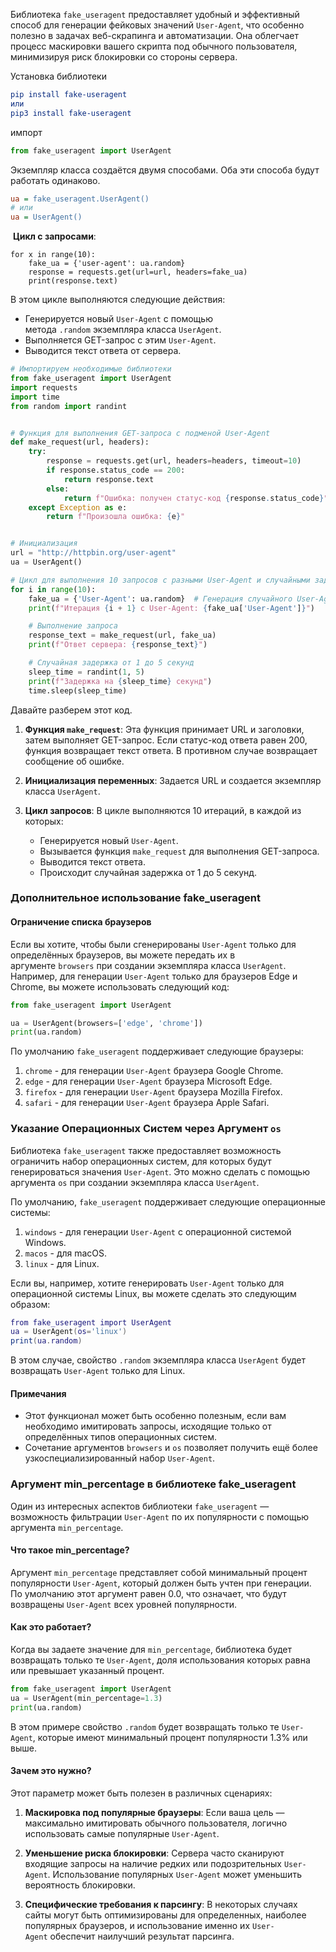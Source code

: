 
Библиотека `fake_useragent` предоставляет удобный и эффективный способ для генерации фейковых значений `User-Agent`, что особенно полезно в задачах веб-скрапинга и автоматизации. Она облегчает процесс маскировки вашего скрипта под обычного пользователя, минимизируя риск блокировки со стороны сервера.

Установка библиотеки

```cmake
pip install fake-useragent 
или 
pip3 install fake-useragent
```

импорт 

```javascript
from fake_useragent import UserAgent
```

Экземпляр класса создаётся двумя способами. Оба эти способа будут работать одинаково.

```ini
ua = fake_useragent.UserAgent() 
# или 
ua = UserAgent()
```

 **Цикл с запросами**:

```vbscript
for x in range(10):
    fake_ua = {'user-agent': ua.random}
    response = requests.get(url=url, headers=fake_ua)
    print(response.text)
```

В этом цикле выполняются следующие действия:

- Генерируется новый `User-Agent` с помощью метода `.random` экземпляра класса `UserAgent`.
- Выполняется GET-запрос с этим `User-Agent`.
- Выводится текст ответа от сервера.

```python
# Импортируем необходимые библиотеки
from fake_useragent import UserAgent
import requests
import time
from random import randint


# Функция для выполнения GET-запроса с подменой User-Agent
def make_request(url, headers):
    try:
        response = requests.get(url, headers=headers, timeout=10)
        if response.status_code == 200:
            return response.text
        else:
            return f"Ошибка: получен статус-код {response.status_code}"
    except Exception as e:
        return f"Произошла ошибка: {e}"


# Инициализация
url = "http://httpbin.org/user-agent"
ua = UserAgent()

# Цикл для выполнения 10 запросов с разными User-Agent и случайными задержками
for i in range(10):
    fake_ua = {'User-Agent': ua.random}  # Генерация случайного User-Agent
    print(f"Итерация {i + 1} с User-Agent: {fake_ua['User-Agent']}")

    # Выполнение запроса
    response_text = make_request(url, fake_ua)
    print(f"Ответ сервера: {response_text}")

    # Случайная задержка от 1 до 5 секунд
    sleep_time = randint(1, 5)
    print(f"Задержка на {sleep_time} секунд")
    time.sleep(sleep_time)
```

Давайте разберем этот код. 

1. **Функция `make_request`**: Эта функция принимает URL и заголовки, затем выполняет GET-запрос. Если статус-код ответа равен 200, функция возвращает текст ответа. В противном случае возвращает сообщение об ошибке.
    
2. **Инициализация переменных**: Задается URL и создается экземпляр класса `UserAgent`.
    
3. **Цикл запросов**: В цикле выполняются 10 итераций, в каждой из которых:
    
    - Генерируется новый `User-Agent`.
    - Вызывается функция `make_request` для выполнения GET-запроса.
    - Выводится текст ответа.
    - Происходит случайная задержка от 1 до 5 секунд.

### Дополнительное использование fake_useragent

#### Ограничение списка браузеров

Если вы хотите, чтобы были сгенерированы `User-Agent` только для определённых браузеров, вы можете передать их в аргументе `browsers` при создании экземпляра класса `UserAgent`. Например, для генерации `User-Agent` только для браузеров Edge и Chrome, вы можете использовать следующий код:

```python
from fake_useragent import UserAgent

ua = UserAgent(browsers=['edge', 'chrome'])
print(ua.random)
```

По умолчанию `fake_useragent` поддерживает следующие браузеры: 

1. `chrome` - для генерации `User-Agent` браузера Google Chrome.
2. `edge` - для генерации `User-Agent` браузера Microsoft Edge.
3. `firefox` - для генерации `User-Agent` браузера Mozilla Firefox.
4. `safari` - для генерации `User-Agent` браузера Apple Safari.

### Указание Операционных Систем через Аргумент `os`

Библиотека `fake_useragent` также предоставляет возможность ограничить набор операционных систем, для которых будут генерироваться значения `User-Agent`. Это можно сделать с помощью аргумента `os` при создании экземпляра класса `UserAgent`.

По умолчанию, `fake_useragent` поддерживает следующие операционные системы:

1. `windows` - для генерации `User-Agent` с операционной системой Windows.
2. `macos` - для macOS.
3. `linux` - для Linux.

Если вы, например, хотите генерировать `User-Agent` только для операционной системы Linux, вы можете сделать это следующим образом:

```lua
from fake_useragent import UserAgent
ua = UserAgent(os='linux')
print(ua.random)
```

В этом случае, свойство `.random` экземпляра класса `UserAgent` будет возвращать `User-Agent` только для Linux.

#### Примечания

- Этот функционал может быть особенно полезным, если вам необходимо имитировать запросы, исходящие только от определённых типов операционных систем.
- Сочетание аргументов `browsers` и `os` позволяет получить ещё более узкоспециализированный набор `User-Agent`.

### Аргумент min_percentage в библиотеке fake_useragent

Один из интересных аспектов библиотеки `fake_useragent` — возможность фильтрации `User-Agent` по их популярности с помощью аргумента `min_percentage`.

#### Что такое min_percentage?

Аргумент `min_percentage` представляет собой минимальный процент популярности `User-Agent`, который должен быть учтен при генерации. По умолчанию этот аргумент равен 0.0, что означает, что будут возвращены `User-Agent` всех уровней популярности.

#### Как это работает?

Когда вы задаете значение для `min_percentage`, библиотека будет возвращать только те `User-Agent`, доля использования которых равна или превышает указанный процент.

```python
from fake_useragent import UserAgent
ua = UserAgent(min_percentage=1.3)
print(ua.random)
```

В этом примере свойство `.random` будет возвращать только те `User-Agent`, которые имеют минимальный процент популярности 1.3% или выше.

#### Зачем это нужно?

Этот параметр может быть полезен в различных сценариях:

1. **Маскировка под популярные браузеры**: Если ваша цель — максимально имитировать обычного пользователя, логично использовать самые популярные `User-Agent`.
    
2. **Уменьшение риска блокировки**: Сервера часто сканируют входящие запросы на наличие редких или подозрительных `User-Agent`. Использование популярных `User-Agent` может уменьшить вероятность блокировки.
    
3. **Специфические требования к парсингу**: В некоторых случаях сайты могут быть оптимизированы для определенных, наиболее популярных браузеров, и использование именно их `User-Agent` обеспечит наилучший результат парсинга.